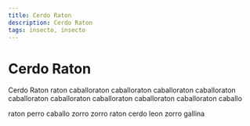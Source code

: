 ```yaml
---
title: Cerdo Raton
description: Cerdo Raton
tags: insecto, insecto
---
```


# Cerdo Raton

Cerdo Raton raton caballoraton caballoraton caballoraton caballoraton caballoraton caballoraton caballoraton caballoraton caballoraton caballo

raton perro caballo zorro zorro raton cerdo leon zorro gallina